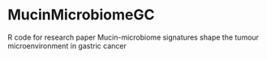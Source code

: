 # MucinMicrobiomeGC
R code for research paper Mucin-microbiome signatures shape the tumour microenvironment in gastric cancer

